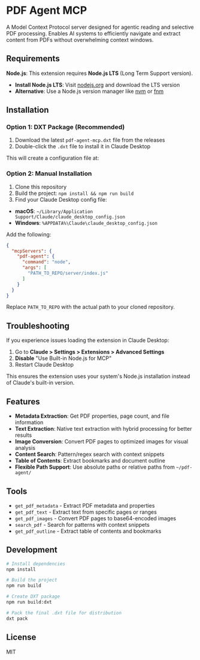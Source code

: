 # PDF Agent MCP

A Model Context Protocol server designed for agentic reading and selective PDF processing. Enables AI systems to efficiently navigate and extract content from PDFs without overwhelming context windows.

## Requirements

**Node.js**: This extension requires **Node.js LTS** (Long Term Support version).

- **Install Node.js LTS**: Visit [nodejs.org](https://nodejs.org/) and download the LTS version
- **Alternative**: Use a Node.js version manager like [nvm](https://github.com/nvm-sh/nvm) or [fnm](https://github.com/Schniz/fnm)

## Installation

### Option 1: DXT Package (Recommended)

1. Download the latest `pdf-agent-mcp.dxt` file from the releases
2. Double-click the `.dxt` file to install it in Claude Desktop

This will create a configuration file at:

### Option 2: Manual Installation

1. Clone this repository
2. Build the project: `npm install && npm run build`
3. Find your Claude Desktop config file:

- **macOS**: `~/Library/Application Support/Claude/claude_desktop_config.json`
- **Windows**: `%APPDATA%\Claude\claude_desktop_config.json`

Add the following:

```json
{
  "mcpServers": {
    "pdf-agent": {
      "command": "node",
      "args": [
        "PATH_TO_REPO/server/index.js"
      ]
    }
  }
}
```

Replace `PATH_TO_REPO` with the actual path to your cloned repository.

## Troubleshooting

If you experience issues loading the extension in Claude Desktop:

1. Go to **Claude > Settings > Extensions > Advanced Settings**
2. **Disable** "Use Built-in Node.js for MCP"
3. Restart Claude Desktop

This ensures the extension uses your system's Node.js installation instead of Claude's built-in version.

## Features

- **Metadata Extraction**: Get PDF properties, page count, and file information
- **Text Extraction**: Native text extraction with hybrid processing for better results
- **Image Conversion**: Convert PDF pages to optimized images for visual analysis
- **Content Search**: Pattern/regex search with context snippets
- **Table of Contents**: Extract bookmarks and document outline
- **Flexible Path Support**: Use absolute paths or relative paths from `~/pdf-agent/`

## Tools

- `get_pdf_metadata` - Extract PDF metadata and properties
- `get_pdf_text` - Extract text from specific pages or ranges
- `get_pdf_images` - Convert PDF pages to base64-encoded images
- `search_pdf` - Search for patterns with context snippets
- `get_pdf_outline` - Extract table of contents and bookmarks

## Development

```bash
# Install dependencies
npm install

# Build the project
npm run build

# Create DXT package
npm run build:dxt

# Pack the final .dxt file for distribution
dxt pack
```

## License

MIT